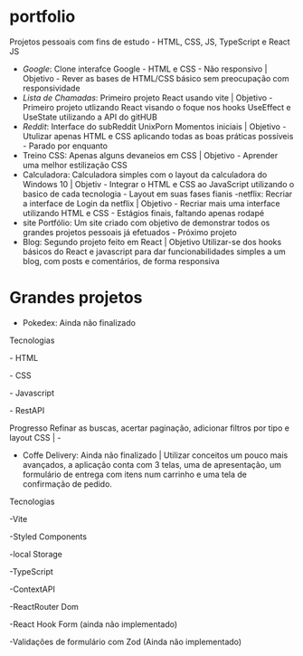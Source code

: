 # portfolio
Projetos pessoais com fins de estudo - HTML, CSS, JS, TypeScript e React JS

- *Google*: Clone interafce Google - HTML e CSS - Não responsivo | Objetivo - Rever as bases de HTML/CSS básico sem preocupação com responsividade
- *Lista de Chamadas*: Primeiro projeto React usando vite  | Objetivo - Primeiro projeto utlizando React visando o foque nos hooks UseEffect e UseState utilizando a API do gitHUB
- *Reddit*: Interface do subReddit UnixPorn Momentos iniciais | Objetivo - Utulizar apenas HTML e CSS aplicando todas as boas práticas possíveis - Parado por enquanto
- Treino CSS: Apenas alguns devaneios em CSS | Objetivo - Aprender uma melhor estilização CSS
- Calculadora: Calculadora simples com o layout da calculadora do Windows 10 | Objetiv - Integrar o HTML e CSS ao JavaScript utilizando o basico de cada tecnologia - Layout em suas fases fianis
-netflix: Recriar a interface de Login da netflix | Objetivo - Recriar mais uma interface utilizando HTML e CSS - Estágios finais, faltando apenas rodapé
- site Portfólio: Um site criado com objetivo de demonstrar todos os grandes projetos pessoais já efetuados - Próximo projeto
- Blog: Segundo projeto feito em React | Objetivo Utilizar-se dos hooks básicos do React e javascript para dar funcionabilidades simples a um blog, com posts e comentários, de forma responsiva


# Grandes projetos
- Pokedex:  Ainda não finalizado
<p>Tecnologias
 <p>- HTML
 <p>- CSS
 <p>- Javascript
 <p>- RestAPI

Progresso
Refinar as buscas, acertar paginação, adicionar filtros por tipo e layout CSS
 | -
 
 - Coffe Delivery: Ainda não finalizado | Utilizar conceitos um pouco mais avançados, a aplicação conta com 3 telas, uma de apresentação, um formulário de entrega com itens num carrinho e uma tela de confirmação de pedido.
 <p>Tecnologias
 <p> -Vite
 <p> -Styled Components
 <p> -local Storage
 <p> -TypeScript
 <p> -ContextAPI
 <p> -ReactRouter Dom
 <p> -React Hook Form (ainda não implementado)
 <p> -Validações de formulário com Zod (Ainda não implementado)
